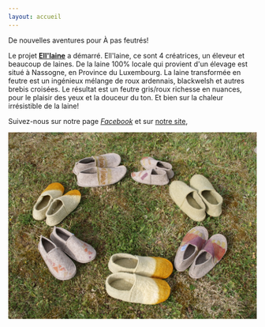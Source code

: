 ```yaml
---
layout: accueil
---
```


De nouvelles aventures pour À pas feutrés!

Le projet [**Ell'laine**](/www.ell-laine.com/)  a démarré.
Ell'laine, ce sont 4 créatrices, un éleveur et beaucoup de laines. De la laine 100% locale qui provient d'un élevage est situé à Nassogne, en Province du Luxembourg. La laine transformée en feutre est un ingénieux mélange de roux ardennais, blackwelsh et autres brebis croisées. Le résultat est un feutre gris/roux richesse en nuances, pour le plaisir des yeux et la douceur du ton. Et bien sur la chaleur irrésistible de la laine!

Suivez-nous sur notre page [*Facebook*](https://www.facebook.com/Elllaine-1810238132545396/) et sur [notre site](http://www.ell-laine.com/), 

<div class="home">

  
  <div class="centered"><img src="accueil.jpg"></div>

  <!--p class="rss-subscribe">subscribe <a href="{{ "/feed.xml" | prepend: site.baseurl }}">via RSS</a></p-->

</div>


